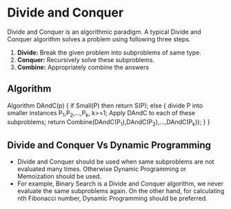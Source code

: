 # Divide and Conquer

Divide and Conquer is an algorithmic paradigm. A typical Divide and Conquer algorithm solves a problem using following three steps.

1. **Divide:** Break the given problem into subproblems of same type.
2. **Conquer:** Recursively solve these subproblems.
3. **Combine:** Appropriately combine the answers

## Algorithm
Algorithm DAndC(p)	{
	if Small(P) then return S(P);
	else	{
		divide P into smaller instances P<sub>1</sub>,P<sub>2</sub>,...,P<sub>k</sub>, k>=1;
		Apply DAndC to each of these subproblems;
		return Combine(DAndC(P<sub>1</sub>),DAndC(P<sub>2</sub>),...,DAndC(P<sub>k</sub>));
		}
	}

## Divide and Conquer Vs Dynamic Programming

- Divide and Conquer should be used when same subproblems are not evaluated many times. Otherwise Dynamic Programming or Memoization should be used.
- For example, Binary Search is a Divide and Conquer algorithm, we never evaluate the same subproblems again. On the other hand, for calculating nth Fibonacci number, Dynamic Programming should be preferred.